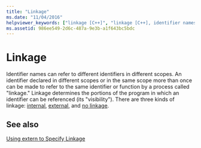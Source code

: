 ```yaml
---
title: "Linkage"
ms.date: "11/04/2016"
helpviewer_keywords: ["linkage [C++]", "linkage [C++], identifier names and scope"]
ms.assetid: 986ee549-2d6c-487a-9e3b-a1f643bc5bdc
---
```

# Linkage

Identifier names can refer to different identifiers in different scopes. An identifier declared in different scopes or in the same scope more than once can be made to refer to the same identifier or function by a process called "linkage." Linkage determines the portions of the program in which an identifier can be referenced (its "visibility"). There are three kinds of linkage: [internal](../c-language/internal-linkage.md), [external](../c-language/external-linkage.md), and [no linkage](../c-language/no-linkage.md).

## See also

[Using extern to Specify Linkage](../cpp/extern-cpp.md)